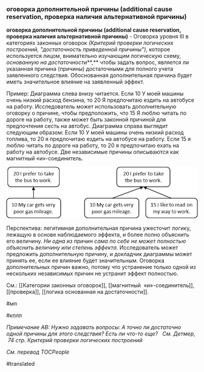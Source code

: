### оговорка дополнительной причины (additional cause reservation, проверка наличия альтернативной причины)

**оговорка дополнительной причины (additional cause reservation, проверка наличия альтернативной причины)** - Оговорка уровня III в категориях законных оговорок *(Критерий проверки логических построений, "достаточность приведенной причины")*, которое используется лицом, внимательно изучающим логическую схему, *основанную на достаточности***,** чтобы задать вопрос, является ли указанная причина (причины) достаточными для полного учета заявленного следствия. Обоснованная дополнительная причина будет иметь значительное влияние на заявленный эффект.

Пример: Диаграмма слева внизу читается. Если 10 У моей машины очень низкий расход бензина, то 20 Я предпочитаю ездить на автобусе на работу. Исследователь может использовать дополнительную оговорку о причине, чтобы предположить, что 15 Я люблю читать по дороге на работу, также может быть законной причиной для предпочтения сесть на автобус. Диаграмма справа выглядит следующим образом: Если 10 У моей машины очень низкий расход топлива, то 20 я предпочитаю ездить на автобусе на работу. Если 15 я люблю читать по дороге на работу, то 20 я предпочитаю ехать на работу на автобусе. Две независимые причины описываются как магнитный «и»-соединитель.

![](images/image25.png)

Перспектива: легитимная дополнительная причина ужесточит логику, лежащую в основе наблюдаемого эффекта, и более полно объяснить его величину. *Ни одна из причин сама по себе не может полностью объяснить величину или степень эффекта.* Исследователь может предложить дополнительную причину, и докладчик диаграммы может принять ее, если ее влияние будет значительным. Оговорка дополнительных причин важно, потому что устранение только одной из нескольких независимых причин не устранит эффект полностью.

См.: [[Категории законных оговорок]], [[магнитный  «и»-соединитель]], [[проверка]], [[логика основанная на достаточности]].

#мп

#кплп

*Примечание АВ: Нужно задавать вопросы: А точно ли достаточно одной причины для этого следствия? Есть ли что-то еще?   См. Детмер,  74 стр. Критерий проверки логических построений*

*См. перевод* *TOCPeople*

#translated
